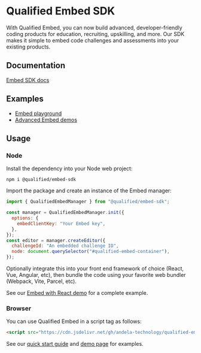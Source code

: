 # Qualified Embed SDK

With Qualified Embed, you can now build advanced, developer-friendly coding products for education, recruiting, upskilling, and more. Our SDK makes it simple to embed code challenges and assessments into your existing products.

## Documentation

[Embed SDK docs](https://andela-technology.github.io/qualified-embed/docs)

## Examples

- [Embed playground](https://www.qualified.io/embedded)
- [Advanced Embed demos](https://github.com/qualified/embed-demos)

## Usage

### Node

Install the dependency into your Node web project:

```
npm i @qualified/embed-sdk
```

Import the package and create an instance of the Embed manager:

```js
import { QualifiedEmbedManager } from "@qualified/embed-sdk";

const manager = QualifiedEmbedManager.init({
  options: {
    embedClientKey: "Your Embed key",
  },
});
const editor = manager.createEditor({
  challengeId: "An embedded challenge ID",
  node: document.querySelector("#qualified-embed-container"),
});
```

Optionally integrate this into your front end framework of choice (React, Vue, Angular, etc), then bundle the code using your favorite web bundler (Webpack, Vite, Parcel, etc).

See our [Embed with React demo](https://github.com/qualified/embed-demos/tree/master/react) for a complete example.

### Browser

You can use Qualified Embed in a script tag as follows:

```html
<script src="https://cdn.jsdelivr.net/gh/andela-technology/qualified-embed@dist/dist/embed.min.js"></script>
```

See our [quick start guide](https://andela-technology.github.io/qualified-embed/tutorial-challenges.html) and [demo page](https://github.com/qualified/embed-demos) for examples.
